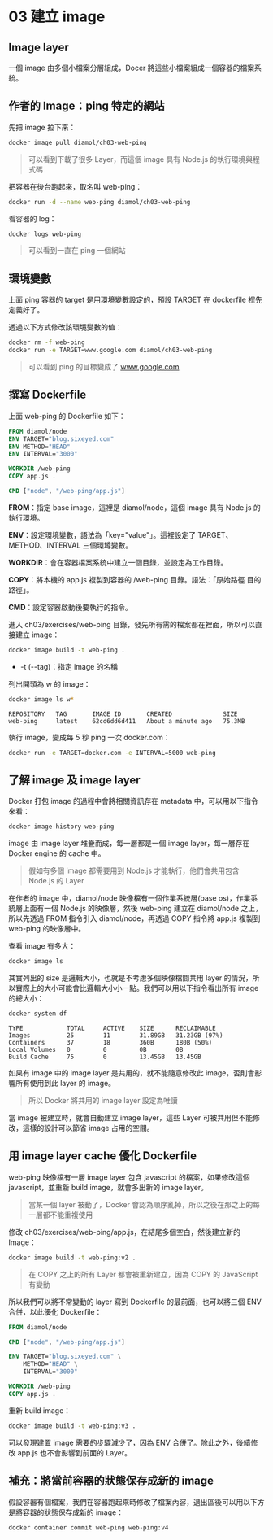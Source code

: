 # 03 建立 image

## Image layer

一個 image 由多個小檔案分層組成，Docer 將這些小檔案組成一個容器的檔案系統。

## 作者的 Image：ping 特定的網站

先把 image 拉下來：

```bash
docker image pull diamol/ch03-web-ping
```

> 可以看到下載了很多 Layer，而這個 image 具有 Node.js 的執行環境與程式碼

把容器在後台跑起來，取名叫 web-ping：

```bash
docker run -d --name web-ping diamol/ch03-web-ping
```

看容器的 log：

```bash
docker logs web-ping
```
> 可以看到一直在 ping 一個網站

## 環境變數

上面 ping 容器的 target 是用環境變數設定的，預設 TARGET 在 dockerfile 裡先定義好了。

透過以下方式修改該環境變數的值：
```bash
docker rm -f web-ping
docker run -e TARGET=www.google.com diamol/ch03-web-ping
```
> 可以看到 ping 的目標變成了 www.google.com

## 撰寫 Dockerfile

上面 web-ping  的 Dockerfile 如下：

```Dockerfile
FROM diamol/node
ENV TARGET="blog.sixeyed.com"
ENV METHOD="HEAD"
ENV INTERVAL="3000"

WORKDIR /web-ping
COPY app.js .

CMD ["node", "/web-ping/app.js"]
```

**FROM**：指定 base image，這裡是 diamol/node，這個 image 具有 Node.js 的執行環境。

**ENV**：設定環境變數，語法為「key="value"」。這裡設定了 TARGET、METHOD、INTERVAL 三個環墫變數。

**WORKDIR**：會在容器檔案系統中建立一個目錄，並設定為工作目錄。

**COPY**：將本機的 app.js 複製到容器的 /web-ping 目錄。語法：「原始路徑 目的路徑」。

**CMD**：設定容器啟動後要執行的指令。

進入 ch03/exercises/web-ping 目錄，發先所有需的檔案都在裡面，所以可以直接建立 image：

```bash
docker image build -t web-ping .
```

* -t (--tag)：指定 image 的名稱

列出開頭為 w 的 image：

```bash
docker image ls w*
```
```text
REPOSITORY   TAG       IMAGE ID       CREATED              SIZE
web-ping     latest    62cd6dd6d411   About a minute ago   75.3MB
```

執行 image，變成每 5 秒 ping 一次 docker.com：

```bash
docker run -e TARGET=docker.com -e INTERVAL=5000 web-ping
```

## 了解 image 及 image layer

Docker 打包 image 的過程中會將相關資訊存在 metadata 中，可以用以下指令來看：

```bash
docker image history web-ping
```

image 由 image layer 堆疊而成，每一層都是一個 image layer，每一層存在 Docker engine 的 cache 中。
> 假如有多個 image 都需要用到 Node.js 才能執行，他們會共用包含 Node.js 的 Layer

在作者的 image 中，diamol/node 映像檔有一個作業系統層(base os)，作業系統層上面有一個 Node.js 的映像層，然後 web-ping 建立在 diamol/node 之上，所以先透過 FROM 指令引入 diamol/node，再透過 COPY 指令將 app.js 複製到 web-ping 的映像層中。

查看 image 有多大：
```bash
docker image ls
```

其實列出的 size 是邏輯大小，也就是不考慮多個映像檔間共用 layer 的情況，所以實際上的大小可能會比邏輯大小小一點。我們可以用以下指令看出所有 image 的總大小：
```bash
docker system df
```
```text
TYPE            TOTAL     ACTIVE    SIZE      RECLAIMABLE
Images          25        11        31.89GB   31.23GB (97%)
Containers      37        18        360B      180B (50%)
Local Volumes   0         0         0B        0B
Build Cache     75        0         13.45GB   13.45GB
```

如果有 image 中的 image layer 是共用的，就不能隨意修改此 image，否則會影響所有使用到此 layer 的 image。
> 所以 Docker 將共用的 image layer 設定為唯讀

當 image 被建立時，就會自動建立 image layer，這些 Layer 可被共用但不能修改，這樣的設計可以節省 image 占用的空間。

## 用 image layer cache 優化 Dockerfile

web-ping 映像檔有一層 image layer 包含 javascript 的檔案，如果修改這個 javascript，並重新 build image，就會多出新的 image layer。

> 當某一個 layer 被動了，Docker 會認為順序亂掉，所以之後在那之上的每一層都不能重複使用

修改 ch03/exercises/web-ping/app.js，在結尾多個空白，然後建立新的 Image：
```bash
docker image build -t web-ping:v2 .
```
> 在 COPY 之上的所有 Layer 都會被重新建立，因為 COPY 的 JavaScript 有變動

所以我們可以將不常變動的 layer 寫到 Dockerfile 的最前面，也可以將三個 ENV 合併，以此優化 Dockerfile：

```Dockerfile
FROM diamol/node

CMD ["node", "/web-ping/app.js"]

ENV TARGET="blog.sixeyed.com" \
    METHOD="HEAD" \
    INTERVAL="3000"

WORKDIR /web-ping
COPY app.js .
```

重新 build image：
```bash
docker image build -t web-ping:v3 .
```

可以發現建置 image 需要的步驟減少了，因為 ENV 合併了。除此之外，後續修改 app.js 也不會影響到前面的 Layer。

## 補充：將當前容器的狀態保存成新的 image

假設容器有個檔案，我們在容器跑起來時修改了檔案內容，退出區後可以用以下方是將容器的狀態保存成新的 image：

```bash
docker container commit web-ping web-ping:v4
```